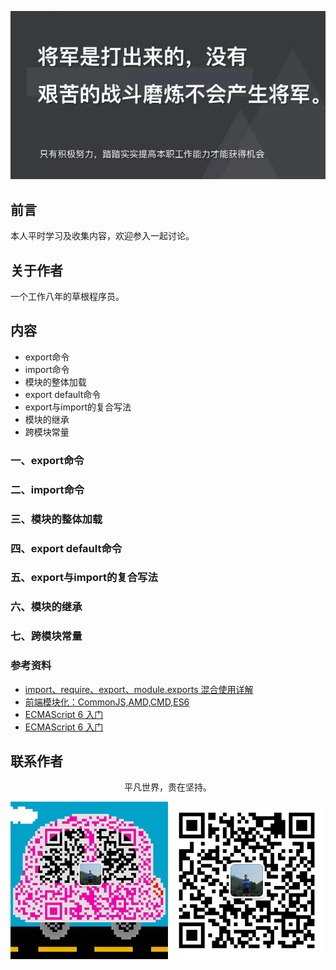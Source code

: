 ![image](../img/timg.jpg)
<br>

## 前言

本人平时学习及收集内容，欢迎参入一起讨论。

## 关于作者

一个工作八年的草根程序员。

## 内容

- export命令
- import命令
- 模块的整体加载
- export default命令
- export与import的复合写法
- 模块的继承
- 跨模块常量

### 一、export命令

### 二、import命令

### 三、模块的整体加载

### 四、export default命令

### 五、export与import的复合写法

### 六、模块的继承

### 七、跨模块常量

### 参考资料

- [import、require、export、module.exports 混合使用详解](https://juejin.im/post/5a2e5f0851882575d42f5609)
- [前端模块化：CommonJS,AMD,CMD,ES6](https://juejin.im/post/5aaa37c8f265da23945f365c)
- [ECMAScript 6 入门](http://es6.ruanyifeng.com/#docs/module)
- [ECMAScript 6 入门](https://yjhenan.gitbooks.io/-ecmascript-6/docs/module.html)

## 联系作者

<div align="center">
    <p>
        平凡世界，贵在坚持。
    </p>
    <img src="../img/contact.png" />
</div>

